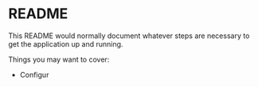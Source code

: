 # README

This README would normally document whatever steps are necessary to get the
application up and running.

Things you may want to cover:



* Configur
